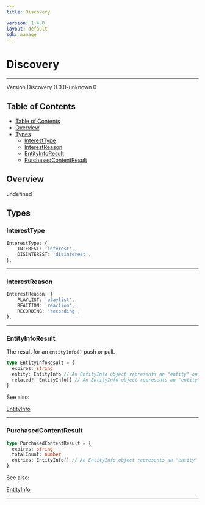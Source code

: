 ```yaml
---
title: Discovery

version: 1.4.0
layout: default
sdk: manage
---
```


# Discovery

---

Version Discovery 0.0.0-unknown.0

## Table of Contents

- [Table of Contents](#table-of-contents)
- [Overview](#overview)
- [Types](#types)
  - [InterestType](#interesttype)
  - [InterestReason](#interestreason)
  - [EntityInfoResult](#entityinforesult)
  - [PurchasedContentResult](#purchasedcontentresult)

## Overview

undefined

## Types

### InterestType

```typescript
InterestType: {
    INTEREST: 'interest',
    DISINTEREST: 'disinterest',
},

```

---

### InterestReason

```typescript
InterestReason: {
    PLAYLIST: 'playlist',
    REACTION: 'reaction',
    RECORDING: 'recording',
},

```

---

### EntityInfoResult

The result for an `entityInfo()` push or pull.

```typescript
type EntityInfoResult = {
  expires: string
  entity: EntityInfo // An EntityInfo object represents an "entity" on the platform. Currently, only entities of type `program` are supported. `programType` must be supplied to identify the program type.
  related?: EntityInfo[] // An EntityInfo object represents an "entity" on the platform. Currently, only entities of type `program` are supported. `programType` must be supplied to identify the program type.
}
```

See also:

[EntityInfo](../Entertainment/schemas/#EntityInfo)

---

### PurchasedContentResult

```typescript
type PurchasedContentResult = {
  expires: string
  totalCount: number
  entries: EntityInfo[] // An EntityInfo object represents an "entity" on the platform. Currently, only entities of type `program` are supported. `programType` must be supplied to identify the program type.
}
```

See also:

[EntityInfo](../Entertainment/schemas/#EntityInfo)

---
